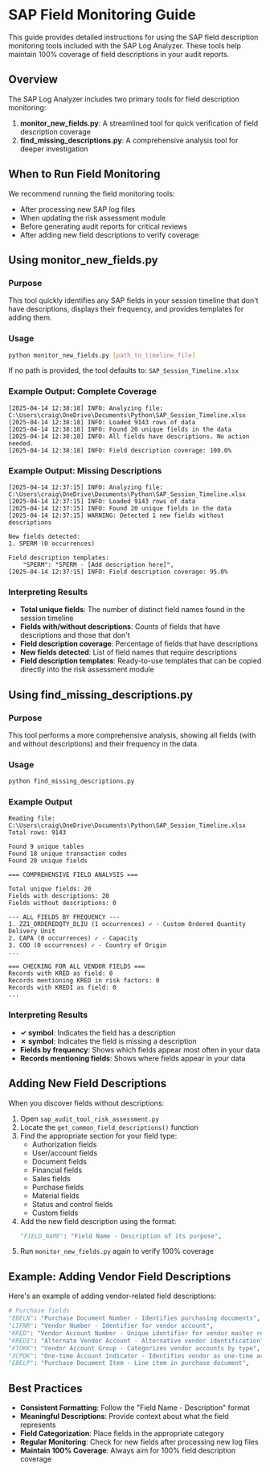 # SAP Field Monitoring Guide

This guide provides detailed instructions for using the SAP field description monitoring tools included with the SAP Log Analyzer. These tools help maintain 100% coverage of field descriptions in your audit reports.

## Overview

The SAP Log Analyzer includes two primary tools for field description monitoring:

1. **monitor_new_fields.py**: A streamlined tool for quick verification of field description coverage
2. **find_missing_descriptions.py**: A comprehensive analysis tool for deeper investigation

## When to Run Field Monitoring

We recommend running the field monitoring tools:

- After processing new SAP log files
- When updating the risk assessment module
- Before generating audit reports for critical reviews
- After adding new field descriptions to verify coverage

## Using monitor_new_fields.py

### Purpose
This tool quickly identifies any SAP fields in your session timeline that don't have descriptions, displays their frequency, and provides templates for adding them.

### Usage

```bash
python monitor_new_fields.py [path_to_timeline_file]
```

If no path is provided, the tool defaults to: `SAP_Session_Timeline.xlsx`

### Example Output: Complete Coverage

```
[2025-04-14 12:38:18] INFO: Analyzing file: C:\Users\craig\OneDrive\Documents\Python\SAP_Session_Timeline.xlsx
[2025-04-14 12:38:18] INFO: Loaded 9143 rows of data
[2025-04-14 12:38:18] INFO: Found 20 unique fields in the data
[2025-04-14 12:38:18] INFO: All fields have descriptions. No action needed.
[2025-04-14 12:38:18] INFO: Field description coverage: 100.0%
```

### Example Output: Missing Descriptions

```
[2025-04-14 12:37:15] INFO: Analyzing file: C:\Users\craig\OneDrive\Documents\Python\SAP_Session_Timeline.xlsx
[2025-04-14 12:37:15] INFO: Loaded 9143 rows of data
[2025-04-14 12:37:15] INFO: Found 20 unique fields in the data
[2025-04-14 12:37:15] WARNING: Detected 1 new fields without descriptions

New fields detected:
1. SPERM (0 occurrences)

Field description templates:
    "SPERM": "SPERM - [Add description here]",
[2025-04-14 12:37:15] INFO: Field description coverage: 95.0%
```

### Interpreting Results

- **Total unique fields**: The number of distinct field names found in the session timeline
- **Fields with/without descriptions**: Counts of fields that have descriptions and those that don't
- **Field description coverage**: Percentage of fields that have descriptions
- **New fields detected**: List of field names that require descriptions
- **Field description templates**: Ready-to-use templates that can be copied directly into the risk assessment module

## Using find_missing_descriptions.py

### Purpose
This tool performs a more comprehensive analysis, showing all fields (with and without descriptions) and their frequency in the data.

### Usage

```bash
python find_missing_descriptions.py
```

### Example Output

```
Reading file: C:\Users\craig\OneDrive\Documents\Python\SAP_Session_Timeline.xlsx
Total rows: 9143

Found 9 unique tables
Found 18 unique transaction codes
Found 20 unique fields

=== COMPREHENSIVE FIELD ANALYSIS ===

Total unique fields: 20
Fields with descriptions: 20
Fields without descriptions: 0

--- ALL FIELDS BY FREQUENCY ---
1. ZZ1_ORDEREDQTY_DLIU (1 occurrences) ✓ - Custom Ordered Quantity Delivery Unit
2. CAPA (0 occurrences) ✓ - Capacity
3. COO (0 occurrences) ✓ - Country of Origin
...

=== CHECKING FOR ALL VENDOR FIELDS ===
Records with KRED as field: 0
Records mentioning KRED in risk factors: 0
Records with KREDI as field: 0
...
```

### Interpreting Results

- **✓ symbol**: Indicates the field has a description
- **✗ symbol**: Indicates the field is missing a description
- **Fields by frequency**: Shows which fields appear most often in your data
- **Records mentioning fields**: Shows where fields appear in your data

## Adding New Field Descriptions

When you discover fields without descriptions:

1. Open `sap_audit_tool_risk_assessment.py`
2. Locate the `get_common_field_descriptions()` function
3. Find the appropriate section for your field type:
   - Authorization fields
   - User/account fields
   - Document fields
   - Financial fields
   - Sales fields
   - Purchase fields
   - Material fields
   - Status and control fields
   - Custom fields
4. Add the new field description using the format:
   ```python
   "FIELD_NAME": "Field Name - Description of its purpose",
   ```
5. Run `monitor_new_fields.py` again to verify 100% coverage

## Example: Adding Vendor Field Descriptions

Here's an example of adding vendor-related field descriptions:

```python
# Purchase fields
"EBELN": "Purchase Document Number - Identifies purchasing documents",
"LIFNR": "Vendor Number - Identifier for vendor account",
"KRED": "Vendor Account Number - Unique identifier for vendor master records",
"KREDI": "Alternate Vendor Account - Alternative vendor identification",
"KTOKK": "Vendor Account Group - Categorizes vendor accounts by type",
"XCPDK": "One-time Account Indicator - Identifies vendor as one-time account",
"EBELP": "Purchase Document Item - Line item in purchase document",
```

## Best Practices

- **Consistent Formatting**: Follow the "Field Name - Description" format
- **Meaningful Descriptions**: Provide context about what the field represents
- **Field Categorization**: Place fields in the appropriate category
- **Regular Monitoring**: Check for new fields after processing new log files
- **Maintain 100% Coverage**: Always aim for 100% field description coverage
